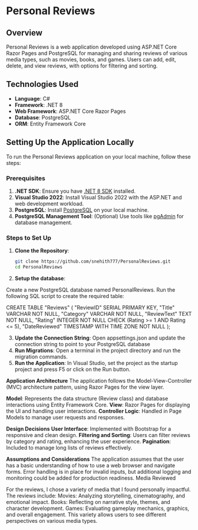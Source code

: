 # Personal Reviews

## Overview

Personal Reviews is a web application developed using ASP.NET Core Razor Pages and PostgreSQL for managing and sharing reviews of various media types, such as movies, books, and games. 
Users can add, edit, delete, and view reviews, with options for filtering and sorting.

## Technologies Used

- **Language**: C#
- **Framework**: .NET 8
- **Web Framework**: ASP.NET Core Razor Pages
- **Database**: PostgreSQL
- **ORM**: Entity Framework Core

## Setting Up the Application Locally

To run the Personal Reviews application on your local machine, follow these steps:

### Prerequisites

1. **.NET SDK**: Ensure you have [.NET 8 SDK](https://dotnet.microsoft.com/download/dotnet/8.0) installed.
2. **Visual Studio 2022**: Install Visual Studio 2022 with the ASP.NET and web development workload.
3. **PostgreSQL**: Install [PostgreSQL](https://www.postgresql.org/download/) on your local machine.
4. **PostgreSQL Management Tool**: (Optional) Use tools like [pgAdmin](https://www.pgadmin.org/download/) for database management.

### Steps to Set Up

1. **Clone the Repository**:
   ```bash
   git clone https://github.com/snehith777/PersonalReviews.git
   cd PersonalReviews
2. **Setup the database**:

Create a new PostgreSQL database named PersonalReviews.
Run the following SQL script to create the required table:

CREATE TABLE "Reviews" (
    "ReviewID" SERIAL PRIMARY KEY,
    "Title" VARCHAR NOT NULL,
    "Category" VARCHAR NOT NULL,
    "ReviewText" TEXT NOT NULL,
    "Rating" INTEGER NOT NULL CHECK (Rating >= 1 AND Rating <= 5),
    "DateReviewed" TIMESTAMP WITH TIME ZONE NOT NULL
);


3. **Update the Connection String**:
Open appsettings.json and update the connection string to point to your PostgreSQL database
4. **Run Migrations**:
Open a terminal in the project directory and run the migration commands.
5.  **Run the Application**:
In Visual Studio, set the project as the startup project and press F5 or click on the Run button.

**Application Architecture**
The application follows the Model-View-Controller (MVC) architecture pattern, using Razor Pages for the view layer.

**Model**: 
Represents the data structure (Review class) and database interactions using Entity Framework Core.
**View**: 
Razor Pages for displaying the UI and handling user interactions.
**Controller Logic**: 
Handled in Page Models to manage user requests and responses.

**Design Decisions**
**User Interface**: Implemented with Bootstrap for a responsive and clean design.
**Filtering and Sorting**: Users can filter reviews by category and rating, enhancing the user experience.
**Pagination**: Included to manage long lists of reviews effectively.

**Assumptions and Considerations**
The application assumes that the user has a basic understanding of how to use a web browser and navigate forms.
Error handling is in place for invalid inputs, but additional logging and monitoring could be added for production readiness.
Media Reviewed

For the reviews, I chose a variety of media that I found personally impactful. The reviews include:
Movies: Analyzing storytelling, cinematography, and emotional impact.
Books: Reflecting on narrative style, themes, and character development.
Games: Evaluating gameplay mechanics, graphics, and overall engagement.
This variety allows users to see different perspectives on various media types.
